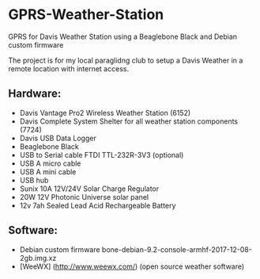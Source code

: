 # GPRS-Weather-Station
GPRS for Davis Weather Station using a Beaglebone Black and Debian custom firmware

The project is for my local paraglidng club to setup a Davis Weather in a remote location with internet access.

Hardware:
---------
* Davis Vantage Pro2 Wireless Weather Station (6152)
* Davis Complete System Shelter for all weather station components (7724)
* Davis USB Data Logger
* Beaglebone Black
* USB to Serial cable FTDI TTL-232R-3V3 (optional)
* USB A micro cable
* USB A mini cable
* USB hub
* Sunix 10A 12V/24V Solar Charge Regulator
* 20W 12V Photonic Universe solar panel
* 12v 7ah Sealed Lead Acid Rechargeable Battery
  
Software:
---------
* Debian custom firmware bone-debian-9.2-console-armhf-2017-12-08-2gb.img.xz
* [WeeWX] (http://www.weewx.com/) (open source weather software) 
